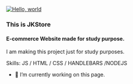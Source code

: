 
[![Hello, world](http://i.imgur.com/c7GmAJf.png)](https://github.com/jayakrishnan98)
### This is JKStore
#### E-commerce Website made for study purpose.


I am making this project just for study purposes.

Skills: JS / HTML / CSS / HANDLEBARS /NODEJS

- 🔭 I’m currently working on this page. 




